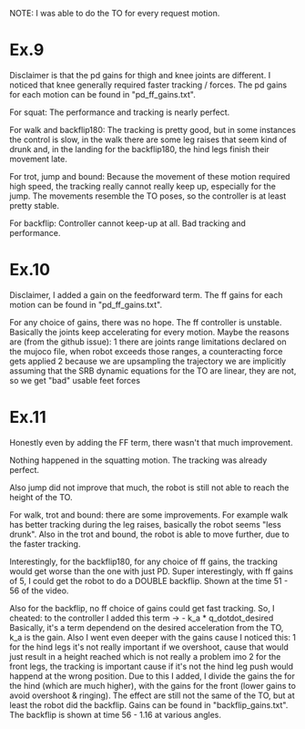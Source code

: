 NOTE: I was able to do the TO for every request motion.

# Ex.9
Disclaimer is that the pd gains for thigh and knee joints are different.
I noticed that knee generally required faster tracking / forces. 
The pd gains for each motion can be found in "pd_ff_gains.txt".

For squat:
The performance and tracking is nearly perfect.

For walk and backflip180:
The tracking is pretty good, but in some instances the control is slow, 
in the walk there are some leg raises that seem kind of drunk and, in the landing 
for the backflip180, the hind legs finish their movement late.

For trot, jump and bound:
Because the movement of these motion required high speed, the tracking really 
cannot really keep up, especially for the jump. The movements resemble the TO poses,
so the controller is at least pretty stable.


For backflip:
Controller cannot keep-up at all. Bad tracking and performance.


# Ex.10
Disclaimer, I added a gain on the feedforward term.
The ff gains for each motion can be found in "pd_ff_gains.txt".

For any choice of gains, there was no hope. The ff controller is unstable.
Basically the joints keep accelerating for every motion.
Maybe the reasons are (from the github issue):
1 there are joints range limitations declared on the mujoco file, when robot exceeds
those ranges, a counteracting force gets applied
2 because we are upsampling the trajectory we are implicitly assuming that the 
SRB dynamic equations for the TO are linear, they are not, so we get "bad" usable feet
forces

# Ex.11
Honestly even by adding the FF term, there wasn't that much improvement. 

Nothing happened in the squatting motion. The tracking was already perfect.

Also jump did not improve that much, the robot is still not able to reach the height 
of the TO.

For walk, trot and bound: there are some improvements. For example walk has better tracking
during the leg raises, basically the robot seems "less drunk". Also in the trot and bound, the robot 
is able to move further, due to the faster tracking.

Interestingly, for the backflip180, for any choice of ff gains, the tracking would get worse than the 
one with just PD. Super interestingly, with ff gains of 5, I could get the robot to do a DOUBLE backflip.
Shown at the time 51 - 56 of the video. 

Also for the backflip, no ff choice of gains could get fast tracking. So, I cheated: to the controller I added 
this term ->  - k_a * q_dotdot_desired 
Basically, it's a term dependend on the desired acceleration from the TO, k_a is the gain.
Also I went even deeper with the gains cause I noticed this:
1 for the hind legs it's not really important if we overshoot, cause that would just result in a height reached
which is not really a problem imo
2 for the front legs, the tracking is important cause if it's not the hind leg push would happend at the wrong position.
Due to this I added, I divide the gains the for the hind (which are much higher), with the gains for the front 
(lower gains to avoid overshoot & ringing). The effect are still not the same of the TO, but at least the robot did the backflip.
Gains can be found in "backflip_gains.txt". The backflip is shown at time 56 - 1.16 at various angles.